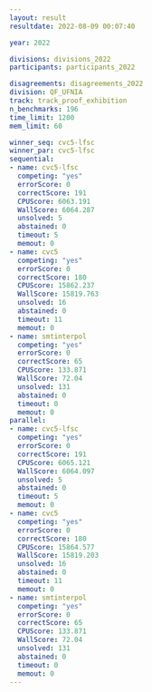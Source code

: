```yaml
---
layout: result
resultdate: 2022-08-09 00:07:40

year: 2022

divisions: divisions_2022
participants: participants_2022

disagreements: disagreements_2022
division: QF_UFNIA
track: track_proof_exhibition
n_benchmarks: 196
time_limit: 1200
mem_limit: 60

winner_seq: cvc5-lfsc
winner_par: cvc5-lfsc
sequential:
- name: cvc5-lfsc
  competing: "yes"
  errorScore: 0
  correctScore: 191
  CPUScore: 6063.191
  WallScore: 6064.287
  unsolved: 5
  abstained: 0
  timeout: 5
  memout: 0
- name: cvc5
  competing: "yes"
  errorScore: 0
  correctScore: 180
  CPUScore: 15862.237
  WallScore: 15819.763
  unsolved: 16
  abstained: 0
  timeout: 11
  memout: 0
- name: smtinterpol
  competing: "yes"
  errorScore: 0
  correctScore: 65
  CPUScore: 133.871
  WallScore: 72.04
  unsolved: 131
  abstained: 0
  timeout: 0
  memout: 0
parallel:
- name: cvc5-lfsc
  competing: "yes"
  errorScore: 0
  correctScore: 191
  CPUScore: 6065.121
  WallScore: 6064.097
  unsolved: 5
  abstained: 0
  timeout: 5
  memout: 0
- name: cvc5
  competing: "yes"
  errorScore: 0
  correctScore: 180
  CPUScore: 15864.577
  WallScore: 15819.203
  unsolved: 16
  abstained: 0
  timeout: 11
  memout: 0
- name: smtinterpol
  competing: "yes"
  errorScore: 0
  correctScore: 65
  CPUScore: 133.871
  WallScore: 72.04
  unsolved: 131
  abstained: 0
  timeout: 0
  memout: 0
---
```

